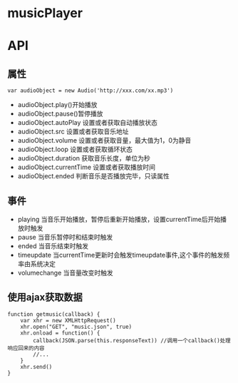 # musicPlayer
# API
## 属性
```
var audioObject = new Audio('http://xxx.com/xx.mp3')
```
- audioObject.play()开始播放
- audioObject.pause()暂停播放
- audioObject.autoPlay 设置或者获取自动播放状态
- audioObject.src 设置或者获取音乐地址
- audioObject.volume 设置或者获取音量，最大值为1，0为静音
- audioObject.loop 设置或者获取循环状态
- audioObject.duration 获取音乐长度，单位为秒
- audioObject.currentTime 设置或者获取播放时间
- audioObject.ended 判断音乐是否播放完毕，只读属性

## 事件
- playing 当音乐开始播放，暂停后重新开始播放，设置currentTime后开始播放时触发
- pause 当音乐暂停时和结束时触发
- ended 当音乐结束时触发
- timeupdate 当currentTime更新时会触发timeupdate事件,这个事件的触发频率由系统决定
- volumechange 当音量改变时触发
## 使用ajax获取数据
```
function getmusic(callback) {
	var xhr = new XMLHttpRequest()
	xhr.open("GET", "music.json", true)
	xhr.onload = function() {
		callback(JSON.parse(this.responseText)) //调用一个callback()处理响应回来的内容
		//...
	}
	xhr.send()
}
```

